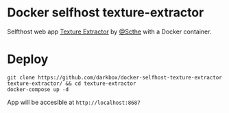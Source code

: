 # Docker selfhost texture-extractor
Selfthost web app [Texture Extractor](https://github.com/Scthe/texture-extractor) by [@Scthe](https://github.com/Scthe) with a Docker container.

# Deploy
```
git clone https://github.com/darkbox/docker-selfhost-texture-extractor texture-extractor/ && cd texture-extractor
docker-compose up -d
```
App will be accesible at `http://localhost:8687`
